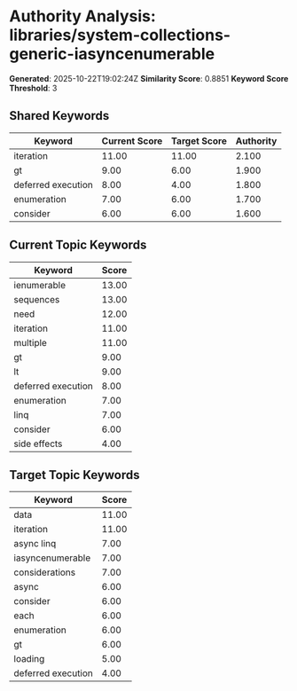 # Authority Analysis: libraries/system-collections-generic-iasyncenumerable

**Generated**: 2025-10-22T19:02:24Z
**Similarity Score**: 0.8851
**Keyword Score Threshold**: 3

## Shared Keywords

| Keyword | Current Score | Target Score | Authority |
|---------|---------------|--------------|-----------|
| iteration | 11.00 | 11.00 | 2.100 |
| gt | 9.00 | 6.00 | 1.900 |
| deferred execution | 8.00 | 4.00 | 1.800 |
| enumeration | 7.00 | 6.00 | 1.700 |
| consider | 6.00 | 6.00 | 1.600 |

## Current Topic Keywords

| Keyword | Score |
|---------|-------|
| ienumerable | 13.00 |
| sequences | 13.00 |
| need | 12.00 |
| iteration | 11.00 |
| multiple | 11.00 |
| gt | 9.00 |
| lt | 9.00 |
| deferred execution | 8.00 |
| enumeration | 7.00 |
| linq | 7.00 |
| consider | 6.00 |
| side effects | 4.00 |

## Target Topic Keywords

| Keyword | Score |
|---------|-------|
| data | 11.00 |
| iteration | 11.00 |
| async linq | 7.00 |
| iasyncenumerable | 7.00 |
| considerations | 7.00 |
| async | 6.00 |
| consider | 6.00 |
| each | 6.00 |
| enumeration | 6.00 |
| gt | 6.00 |
| loading | 5.00 |
| deferred execution | 4.00 |

